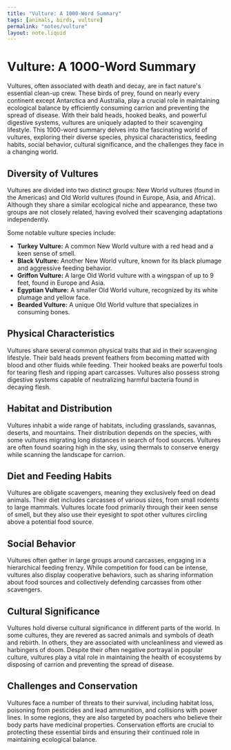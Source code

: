 ```yaml
---
title: "Vulture: A 1000-Word Summary"
tags: [animals, birds, vulture]
permalink: "notes/vulture"
layout: note.liquid
---
```


# Vulture: A 1000-Word Summary

Vultures, often associated with death and decay, are in fact nature's essential clean-up crew. These birds of prey, found on nearly every continent except Antarctica and Australia, play a crucial role in maintaining ecological balance by efficiently consuming carrion and preventing the spread of disease. With their bald heads, hooked beaks, and powerful digestive systems, vultures are uniquely adapted to their scavenging lifestyle. This 1000-word summary delves into the fascinating world of vultures, exploring their diverse species, physical characteristics, feeding habits, social behavior, cultural significance, and the challenges they face in a changing world.

## Diversity of Vultures

Vultures are divided into two distinct groups: New World vultures (found in the Americas) and Old World vultures (found in Europe, Asia, and Africa). Although they share a similar ecological niche and appearance, these two groups are not closely related, having evolved their scavenging adaptations independently. 

Some notable vulture species include:

* **Turkey Vulture:** A common New World vulture with a red head and a keen sense of smell.
* **Black Vulture:** Another New World vulture, known for its black plumage and aggressive feeding behavior.
* **Griffon Vulture:** A large Old World vulture with a wingspan of up to 9 feet, found in Europe and Asia.
* **Egyptian Vulture:** A smaller Old World vulture, recognized by its white plumage and yellow face.
* **Bearded Vulture:** A unique Old World vulture that specializes in consuming bones.

## Physical Characteristics

Vultures share several common physical traits that aid in their scavenging lifestyle. Their bald heads prevent feathers from becoming matted with blood and other fluids while feeding. Their hooked beaks are powerful tools for tearing flesh and ripping apart carcasses. Vultures also possess strong digestive systems capable of neutralizing harmful bacteria found in decaying flesh.

## Habitat and Distribution

Vultures inhabit a wide range of habitats, including grasslands, savannas, deserts, and mountains. Their distribution depends on the species, with some vultures migrating long distances in search of food sources. Vultures are often found soaring high in the sky, using thermals to conserve energy while scanning the landscape for carrion.

## Diet and Feeding Habits

Vultures are obligate scavengers, meaning they exclusively feed on dead animals. Their diet includes carcasses of various sizes, from small rodents to large mammals. Vultures locate food primarily through their keen sense of smell, but they also use their eyesight to spot other vultures circling above a potential food source.

## Social Behavior

Vultures often gather in large groups around carcasses, engaging in a hierarchical feeding frenzy. While competition for food can be intense, vultures also display cooperative behaviors, such as sharing information about food sources and collectively defending carcasses from other scavengers.

## Cultural Significance

Vultures hold diverse cultural significance in different parts of the world. In some cultures, they are revered as sacred animals and symbols of death and rebirth. In others, they are associated with uncleanliness and viewed as harbingers of doom. Despite their often negative portrayal in popular culture, vultures play a vital role in maintaining the health of ecosystems by disposing of carrion and preventing the spread of disease.

## Challenges and Conservation

Vultures face a number of threats to their survival, including habitat loss, poisoning from pesticides and lead ammunition, and collisions with power lines. In some regions, they are also targeted by poachers who believe their body parts have medicinal properties. Conservation efforts are crucial to protecting these essential birds and ensuring their continued role in maintaining ecological balance.

